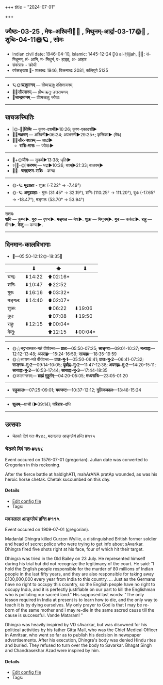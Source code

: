 +++
title = "2024-07-01"

+++
## ज्यैष्ठः-03-25  ,  मेषः-अश्विनी🌛🌌  ,  मिथुनम्-आर्द्रा-03-17🌞🌌  ,  शुचिः-04-11🌞🪐  ,  सोमः
- Indian civil date: 1946-04-10, Islamic: 1445-12-24 Ḏū al-Ḥijjah, 🌌🌞: सं- मिथुनम्, तं- आनि, म- मिथुनं, प- हाड़्ह, अ- आहार
- संवत्सरः - क्रोधी
- वर्षसङ्ख्या 🌛- शकाब्दः 1946, विक्रमाब्दः 2081, कलियुगे 5125
___________________
- 🪐🌞**ऋतुमानम्** — ग्रीष्मऋतुः दक्षिणायनम्
- 🌌🌞**सौरमानम्** — ग्रीष्मऋतुः उत्तरायणम्
- 🌛**चान्द्रमानम्** — ग्रीष्मऋतुः ज्यैष्ठः
___________________


## खचक्रस्थितिः
- |🌞-🌛|**तिथिः** — कृष्ण-दशमी►10:26; कृष्ण-एकादशी►  
- 🌌🌛**नक्षत्रम्** — अश्विनी►06:24; अपभरणी►29:25*; कृत्तिका► (मेषः)  
- 🌌🌞**सौर-नक्षत्रम्** — आर्द्रा►  
  - **राशि-मासः** — ज्यैष्ठः► 
___________________
- 🌛+🌞**योगः** — सुकर्म►13:38; धृतिः►  
- २|🌛-🌞|**करणम्** — भद्रा►10:26; बवम्►21:33; बालवम्►  
- 🌌🌛- **चन्द्राष्टम-राशिः**—कन्या  
___________________
- 🌞-🪐 **मूढग्रहाः** - शुक्रः (-7.22° → -7.49°)
- 🌞-🪐 **अमूढग्रहाः** - गुरुः (31.45° → 32.19°), शनिः (110.25° → 111.20°), बुधः (-17.65° → -18.47°), मङ्गलः (53.70° → 53.94°)
___________________
राशयः  
**शनि** — कुम्भः►. **गुरु** — वृषभः►. **मङ्गल** — मेषः►. **शुक्र** — मिथुनम्►. **बुध** — कर्कटः►. **राहु** — मीनः►. **केतु** — कन्या►. 
___________________


## दिनमान-कालविभागाः
- 🌅—05:50-12:12🌞-18:35🌇  

|      |⬇     |⬆     |⬇     |
|------|-----|-----|------|
|चन्द्रः|⬇14:22 |⬆02:16*|     |
|शनिः   |⬇10:47 |⬆22:52 |     |
|गुरुः  |⬇16:16 |⬆03:32*|     |
|मङ्गलः |⬇14:40 |⬆02:07*|     |
|शुक्रः |     |⬆06:22 |⬇19:06 |
|बुधः   |     |⬆07:08 |⬇19:50 |
|राहुः  |⬇12:15 |⬆00:04*|     |
|केतुः  |     |⬆12:15 |⬇00:04*|
___________________
- 🌞⚝भट्टभास्कर-मते वीर्यवन्तः— **प्रातः**—05:50-07:25; **साङ्गवः**—09:01-10:37; **मध्याह्नः**—12:12-13:48; **अपराह्णः**—15:24-16:59; **सायाह्नः**—18:35-19:59  
- 🌞⚝सायण-मते वीर्यवन्तः— **प्रातः-मु॰1**—05:50-06:41; **प्रातः-मु॰2**—06:41-07:32; **साङ्गवः-मु॰2**—09:14-10:05; **पूर्वाह्णः-मु॰2**—11:47-12:38; **अपराह्णः-मु॰2**—14:20-15:11; **सायाह्नः-मु॰2**—16:53-17:44; **सायाह्नः-मु॰3**—17:44-18:35  
- 🌞कालान्तरम्— **ब्राह्मं मुहूर्तम्**—04:20-05:05; **मध्यरात्रिः**—23:05-01:20  
___________________
- **राहुकालः**—07:25-09:01; **यमघण्टः**—10:37-12:12; **गुलिककालः**—13:48-15:24  
___________________
- **शूलम्**—प्राची (►09:14); **परिहारः**–दधि  
___________________

## उत्सवाः
- चेतको दिवं गतः #४४८, मदनलाल आङ्ग्लेयं हन्ति #११५
### चेतको दिवं गतः #४४८

Event occured on 1576-07-01 (gregorian). Julian date was converted to Gregorian in this reckoning. 

After the fierce battle at haldIghATI, mahArANA pratAp wounded, as was his heroic horse chetak. Chetak succumbed on this day.

#### Details
- [Edit config file](https://github.com/jyotisham/adyatithi/blob/master/mahApuruSha/xatra-later/julian/day/06/21/chetako_mRtaH.toml)
- Tags: 


### मदनलाल आङ्ग्लेयं हन्ति #११५

Event occured on 1909-07-01 (gregorian). 

Madanlal Dhingra killed Curzon Wyllie, a distinguished British former soldier and head of secret police who were trying to get info about sAvarkar. Dhingra fired five shots right at his face, four of which hit their target.

Dhingra was tried in the Old Bailey on 23 July. He represented himself during his trial but did not recognize the legitimacy of the court. He said: "I hold the English people responsible for the murder of 80 millions of Indian people in the last fifty years, and they are also responsible for taking away £100,000,000 every year from India to this country. ... Just as the Germans have no right to occupy this country, so the English people have no right to occupy India, and it is perfectly justifiable on our part to kill the Englishman who is polluting our sacred land." His supposed last words: "The only lesson required in India at present is to learn how to die, and the only way to teach it is by dying ourselves. My only prayer to God is that I may be re-born of the same mother and I may re-die in the same sacred cause till the cause is successful. Vande Mataram! "

Dhingra was heavily inspired by VD sAvarkar, but was disowned for his political activities by his father Gitta Mall, who was the Chief Medical Officer in Amritsar, who went so far as to publish his decision in newspaper advertisements. After his execution, Dhingra's body was denied Hindu rites and buried. They refused to turn over the body to Savarkar. Bhagat Singh and Chandrasekhar Azad were inspired by him.

#### Details
- [Edit config file](https://github.com/jyotisham/adyatithi/blob/master/mahApuruSha/xatra-later/gregorian/day/07/01/madanalAla_AngleyaM_hanti.toml)
- Tags: 


